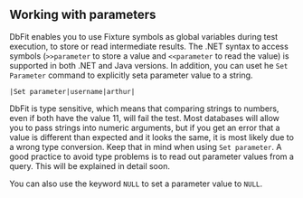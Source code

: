 ## Working with parameters

DbFit enables you to use Fixture symbols as global variables during test execution, to store or read intermediate results. The .NET syntax to access symbols (`>>parameter` to store a value and `<<parameter` to read the value) is supported in both .NET and Java versions. In addition, you can uset he `Set Parameter` command to explicitly seta parameter value to a string.

    |Set parameter|username|arthur|

DbFit is type sensitive, which means that comparing strings to numbers, even if both have the value 11, will fail the test. Most databases will allow you to pass strings into numeric arguments, but if you get an error that a value is different than expected and it looks the same, it is most likely due to a wrong type conversion. Keep that in mind when using `Set parameter`. A good practice to avoid type problems is to read out parameter values from a query. This will be explained in detail soon.

You can also use the keyword `NULL` to set a parameter value to `NULL`.